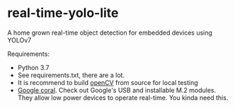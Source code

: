 # real-time-yolo-lite
A home grown real-time object detection for embedded devices using YOLOv7

Requirements:

- Python 3.7
- See requirements.txt, there are a lot.
- It is recommend to build [openCV](https://github.com/opencv/opencv) from source for local testing
- [Google coral](https://coral.ai/).  Check out Google's USB and installable M.2 modules.  They allow low power devices to operate real-time.  You kinda need this.

